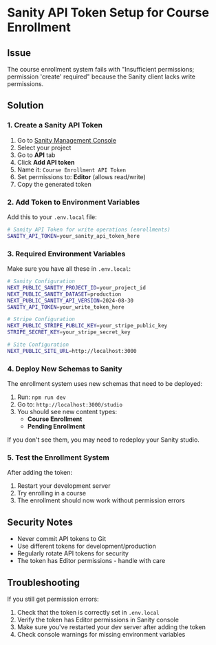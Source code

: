 # Sanity API Token Setup for Course Enrollment

## Issue
The course enrollment system fails with "Insufficient permissions; permission 'create' required" because the Sanity client lacks write permissions.

## Solution

### 1. Create a Sanity API Token

1. Go to [Sanity Management Console](https://www.sanity.io/manage)
2. Select your project
3. Go to **API** tab
4. Click **Add API token**
5. Name it: `Course Enrollment API Token`
6. Set permissions to: **Editor** (allows read/write)
7. Copy the generated token

### 2. Add Token to Environment Variables

Add this to your `.env.local` file:

```bash
# Sanity API Token for write operations (enrollments)
SANITY_API_TOKEN=your_sanity_api_token_here
```

### 3. Required Environment Variables

Make sure you have all these in `.env.local`:

```bash
# Sanity Configuration
NEXT_PUBLIC_SANITY_PROJECT_ID=your_project_id
NEXT_PUBLIC_SANITY_DATASET=production
NEXT_PUBLIC_SANITY_API_VERSION=2024-08-30
SANITY_API_TOKEN=your_write_token_here

# Stripe Configuration  
NEXT_PUBLIC_STRIPE_PUBLIC_KEY=your_stripe_public_key
STRIPE_SECRET_KEY=your_stripe_secret_key

# Site Configuration
NEXT_PUBLIC_SITE_URL=http://localhost:3000
```

### 4. Deploy New Schemas to Sanity

The enrollment system uses new schemas that need to be deployed:

1. Run: `npm run dev`
2. Go to: `http://localhost:3000/studio`
3. You should see new content types:
   - **Course Enrollment**
   - **Pending Enrollment**

If you don't see them, you may need to redeploy your Sanity studio.

### 5. Test the Enrollment System

After adding the token:
1. Restart your development server
2. Try enrolling in a course
3. The enrollment should now work without permission errors

## Security Notes

- Never commit API tokens to Git
- Use different tokens for development/production
- Regularly rotate API tokens for security
- The token has Editor permissions - handle with care

## Troubleshooting

If you still get permission errors:
1. Check that the token is correctly set in `.env.local`
2. Verify the token has Editor permissions in Sanity console
3. Make sure you've restarted your dev server after adding the token
4. Check console warnings for missing environment variables
